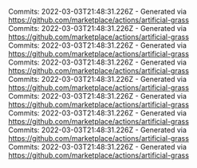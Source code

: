 Commits: 2022-03-03T21:48:31.226Z - Generated via https://github.com/marketplace/actions/artificial-grass
<br>
Commits: 2022-03-03T21:48:31.226Z - Generated via https://github.com/marketplace/actions/artificial-grass
<br>
Commits: 2022-03-03T21:48:31.226Z - Generated via https://github.com/marketplace/actions/artificial-grass
<br>
Commits: 2022-03-03T21:48:31.226Z - Generated via https://github.com/marketplace/actions/artificial-grass
<br>
Commits: 2022-03-03T21:48:31.226Z - Generated via https://github.com/marketplace/actions/artificial-grass
<br>
Commits: 2022-03-03T21:48:31.226Z - Generated via https://github.com/marketplace/actions/artificial-grass
<br>
Commits: 2022-03-03T21:48:31.226Z - Generated via https://github.com/marketplace/actions/artificial-grass
<br>
Commits: 2022-03-03T21:48:31.226Z - Generated via https://github.com/marketplace/actions/artificial-grass
<br>
Commits: 2022-03-03T21:48:31.226Z - Generated via https://github.com/marketplace/actions/artificial-grass
<br>
